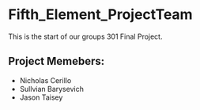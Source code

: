 # Fifth_Element_ProjectTeam
This is the start of our groups 301 Final Project. 

## Project Memebers:
- Nicholas Cerillo 
- Sullvian Barysevich
- Jason Taisey
